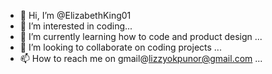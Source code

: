 - 👋 Hi, I’m @ElizabethKing01
- 👀 I’m interested in coding...
- 🌱 I’m currently learning how to code and product design ...
- 💞️ I’m looking to collaborate on coding projects ...
- 📫 How to reach me on gmail@lizzyokpunor@gmail.com ...

<!---
ElizabethKing01/ElizabethKing01 is a ✨ special ✨ repository because its `README.md` (this file) appears on your GitHub profile.
You can click the Preview link to take a look at your changes.
--->
